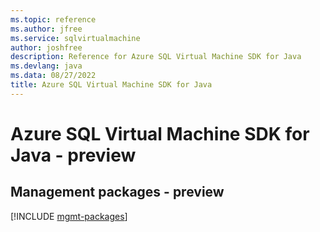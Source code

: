```yaml
---
ms.topic: reference
ms.author: jfree
ms.service: sqlvirtualmachine
author: joshfree
description: Reference for Azure SQL Virtual Machine SDK for Java
ms.devlang: java
ms.data: 08/27/2022
title: Azure SQL Virtual Machine SDK for Java
---
```

# Azure SQL Virtual Machine SDK for Java - preview

## Management packages - preview
[!INCLUDE [mgmt-packages](sql-virtual-machine-mgmt-index.md)]